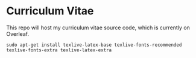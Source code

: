 # Curriculum Vitae

This repo will host my curriculum vitae source code, which is currently on Overleaf.

```
sudo apt-get install texlive-latex-base texlive-fonts-recommended texlive-fonts-extra texlive-latex-extra
```
